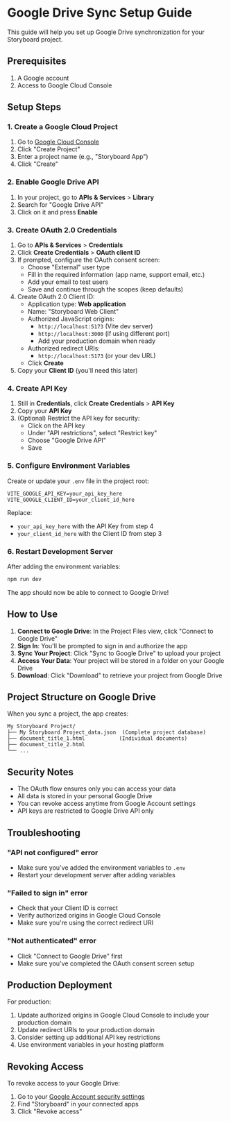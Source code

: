 # Google Drive Sync Setup Guide

This guide will help you set up Google Drive synchronization for your Storyboard project.

## Prerequisites

1. A Google account
2. Access to Google Cloud Console

## Setup Steps

### 1. Create a Google Cloud Project

1. Go to [Google Cloud Console](https://console.cloud.google.com/)
2. Click "Create Project"
3. Enter a project name (e.g., "Storyboard App")
4. Click "Create"

### 2. Enable Google Drive API

1. In your project, go to **APIs & Services** > **Library**
2. Search for "Google Drive API"
3. Click on it and press **Enable**

### 3. Create OAuth 2.0 Credentials

1. Go to **APIs & Services** > **Credentials**
2. Click **Create Credentials** > **OAuth client ID**
3. If prompted, configure the OAuth consent screen:
   - Choose "External" user type
   - Fill in the required information (app name, support email, etc.)
   - Add your email to test users
   - Save and continue through the scopes (keep defaults)
4. Create OAuth 2.0 Client ID:
   - Application type: **Web application**
   - Name: "Storyboard Web Client"
   - Authorized JavaScript origins:
     - `http://localhost:5173` (Vite dev server)
     - `http://localhost:3000` (if using different port)
     - Add your production domain when ready
   - Authorized redirect URIs:
     - `http://localhost:5173` (or your dev URL)
   - Click **Create**
5. Copy your **Client ID** (you'll need this later)

### 4. Create API Key

1. Still in **Credentials**, click **Create Credentials** > **API Key**
2. Copy your **API Key**
3. (Optional) Restrict the API key for security:
   - Click on the API key
   - Under "API restrictions", select "Restrict key"
   - Choose "Google Drive API"
   - Save

### 5. Configure Environment Variables

Create or update your `.env` file in the project root:

```env
VITE_GOOGLE_API_KEY=your_api_key_here
VITE_GOOGLE_CLIENT_ID=your_client_id_here
```

Replace:
- `your_api_key_here` with the API Key from step 4
- `your_client_id_here` with the Client ID from step 3

### 6. Restart Development Server

After adding the environment variables:

```bash
npm run dev
```

The app should now be able to connect to Google Drive!

## How to Use

1. **Connect to Google Drive**: In the Project Files view, click "Connect to Google Drive"
2. **Sign In**: You'll be prompted to sign in and authorize the app
3. **Sync Your Project**: Click "Sync to Google Drive" to upload your project
4. **Access Your Data**: Your project will be stored in a folder on your Google Drive
5. **Download**: Click "Download" to retrieve your project from Google Drive

## Project Structure on Google Drive

When you sync a project, the app creates:

```
My Storyboard Project/
├── My Storyboard Project_data.json  (Complete project database)
├── document_title_1.html           (Individual documents)
├── document_title_2.html
└── ...
```

## Security Notes

- The OAuth flow ensures only you can access your data
- All data is stored in your personal Google Drive
- You can revoke access anytime from Google Account settings
- API keys are restricted to Google Drive API only

## Troubleshooting

### "API not configured" error
- Make sure you've added the environment variables to `.env`
- Restart your development server after adding variables

### "Failed to sign in" error
- Check that your Client ID is correct
- Verify authorized origins in Google Cloud Console
- Make sure you're using the correct redirect URI

### "Not authenticated" error
- Click "Connect to Google Drive" first
- Make sure you've completed the OAuth consent screen setup

## Production Deployment

For production:

1. Update authorized origins in Google Cloud Console to include your production domain
2. Update redirect URIs to your production domain
3. Consider setting up additional API key restrictions
4. Use environment variables in your hosting platform

## Revoking Access

To revoke access to your Google Drive:

1. Go to your [Google Account security settings](https://myaccount.google.com/permissions)
2. Find "Storyboard" in your connected apps
3. Click "Revoke access"

